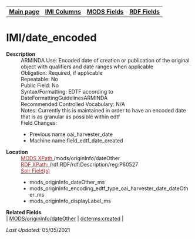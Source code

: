 <!DOCTYPE html>
<html>

<body>
<table style="width:100%">
  <tr>
    <th><a href="index.md">Main page</a></th>
	<th><a href="IMI.md">IMI Columns</a></th>
    <th><a href="MODS.md">MODS Fields</a></th>
    <th><a href="RDF.md">RDF Fields</a></th>
  </tr>
</table>

<h1>IMI/date_encoded</h1>
<dl>
  <dt><b>Description</b></dt>
  <dd>ARMINDA Use: Encoded date of creation or publication of the original object with qualifiers and date ranges when applicable</dd>
  <dd>Obligation: Required, if applicable</dd>
  <dd>Repeatable: No</dd>
  <dd>Public Field: No</dd>
  <dd>Syntax/Formatting: EDTF according to DateFormattingGuidelinesARMINDA </dd>
  <dd>Recommended Controlled Vocabulary: N/A</dd>
  <dd>Notes: Currently this is maintained in order to have an encoded date that is as granular as possible within edtf</dd>
  <dd>Field Changes: 
	<ul>
		<li>Previous name oai_harvester_date</li>
		<li>Machine name:field_edtf_date_created</li>
	</ul>
  </dd>
</dl>
<dl>
<dl>
    <dt><b>Location</b></dt>
		<dd> <ins><font color="brown">MODS XPath </font></ins>  /mods/originInfo/dateOther</dd>
		<dd> <ins><font color="brown">RDF XPath: </font></ins>/rdf:RDF/rdf:Description/reg:P60527</dd>
		<dd> <ins><font color="brown">Solr Field(s)</font></ins>
			<ul>
				<li>mods_originInfo_dateOther_ms</li>
				<li>mods_originInfo_encoding_edtf_type_oai_harvester_date_dateOther_ms</li>
				<li>mods_originInfo_displayLabel_ms</li>
			</ul>
		</dd>
</dl>
<dl>
	<dt><b>Related Fields</b></dt>
		| <a href="mods.originInfo_dateOther.md">MODS/originInfo/dateOther</a> | <a href="rdf.dcterms.created.md">dcterms:created</a> |
</dl>
<p><i>Last Updated: </i>05/05/2021</p>
</body>
</html>